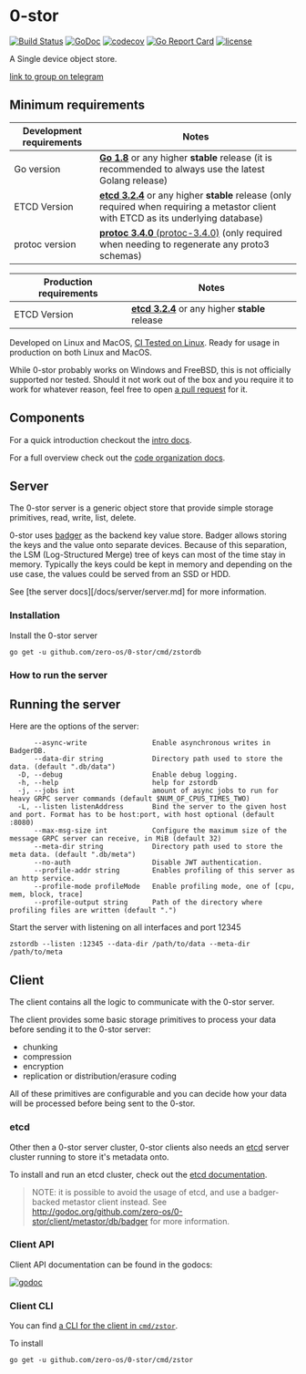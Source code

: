 # 0-stor

[![Build Status](https://travis-ci.org/zero-os/0-stor.png?branch=master)](https://travis-ci.org/zero-os/0-stor) [![GoDoc](https://godoc.org/github.com/zero-os/0-stor?status.svg)](https://godoc.org/github.com/zero-os/0-stor) [![codecov](https://codecov.io/gh/zero-os/0-stor/branch/master/graph/badge.svg)](https://codecov.io/gh/zero-os/0-stor) [![Go Report Card](https://goreportcard.com/badge/github.com/zero-os/0-stor)](https://goreportcard.com/report/github.com/zero-os/0-stor) [![license](https://img.shields.io/github/license/zero-os/0-stor.svg)](https://github.com/zero-os/0-stor/blob/master/LICENSE)

A Single device object store.

[link to group on telegram](https://t.me/joinchat/BrOCOUGHeT035il_qrwQ2A)

## Minimum requirements

Development requirements | Notes
--- | ---
Go version | [**Go 1.8**][min-release-go] or any higher **stable** release (it is recommended to always use the latest Golang release)
ETCD Version | [**etcd 3.2.4**][min-release-etcd] or any higher **stable** release (only required when requiring a metastor client with ETCD as its underlying database)
protoc version | [**protoc 3.4.0** (protoc-3.4.0)][min-release-protoc] (only required when needing to regenerate any proto3 schemas)

Production requirements | Notes
--- | ---
ETCD Version | [**etcd 3.2.4**][min-release-etcd] or any higher **stable** release

Developed on Linux and MacOS, [CI Tested on Linux][ci-tested-travis]. Ready for usage in production on both Linux and MacOS.

While 0-stor probably works on Windows and FreeBSD, this is not officially supported nor tested. Should it not work out of the box and you require it to work for whatever reason, feel free to open [a pull request](https://github.com/zero-os/0-stor/pulls) for it.

[min-release-go]: (https://github.com/golang/go/releases/tag/go1.8)
[min-release-etcd]: (https://github.com/coreos/etcd/releases/tag/v3.2.4)
[min-release-protoc]: (https://github.com/google/protobuf/releases/tag/v3.4.0)
[ci-tested-travis]: https://travis-ci.org/zero-os/0-stor

## Components

For a quick introduction checkout the [intro docs](/docs/intro.md).

For a full overview check out the [code organization docs](/docs/code_organization.md).

## Server

The 0-stor server is a generic object store that provide simple storage primitives, read, write, list, delete.

0-stor uses [badger](https://github.com/dgraph-io/badger) as the backend key value store. Badger allows storing the keys and the value onto separate devices. Because of this separation, the LSM (Log-Structured Merge) tree of keys can most of the time stay in memory. Typically the keys could be kept in memory and depending on the use case, the values could be served from an SSD or HDD.

See [the server docs][/docs/server/server.md] for more information.

### Installation

Install the 0-stor server

```
go get -u github.com/zero-os/0-stor/cmd/zstordb
```

### How to run the server

## Running the server

Here are the options of the server:

```
      --async-write                Enable asynchronous writes in BadgerDB.
      --data-dir string            Directory path used to store the data. (default ".db/data")
  -D, --debug                      Enable debug logging.
  -h, --help                       help for zstordb
  -j, --jobs int                   amount of async jobs to run for heavy GRPC server commands (default $NUM_OF_CPUS_TIMES_TWO)
  -L, --listen listenAddress       Bind the server to the given host and port. Format has to be host:port, with host optional (default :8080)
      --max-msg-size int           Configure the maximum size of the message GRPC server can receive, in MiB (default 32)
      --meta-dir string            Directory path used to store the meta data. (default ".db/meta")
      --no-auth                    Disable JWT authentication.
      --profile-addr string        Enables profiling of this server as an http service.
      --profile-mode profileMode   Enable profiling mode, one of [cpu, mem, block, trace]
      --profile-output string      Path of the directory where profiling files are written (default ".")
```

Start the server with listening on all interfaces and port 12345

```shell
zstordb --listen :12345 --data-dir /path/to/data --meta-dir /path/to/meta
```

## Client

The client contains all the logic to communicate with the 0-stor server.

The client provides some basic storage primitives to process your data before sending it to the 0-stor server:
- chunking
- compression
- encryption
- replication or distribution/erasure coding

All of these primitives are configurable and you can decide how your data will be processed before being sent to the 0-stor.

### etcd

Other then a 0-stor server cluster, 0-stor clients also needs an [etcd](https://github.com/coreos/etcd) server cluster running to store it's metadata onto.

To install and run an etcd cluster, check out the [etcd documentation](https://github.com/coreos/etcd#getting-etcd).

> NOTE: it is possible to avoid the usage of etcd, and use a badger-backed metastor client instead. See http://godoc.org/github.com/zero-os/0-stor/client/metastor/db/badger for more information.

### Client API

Client API documentation can be found in the godocs:

[![godoc](https://godoc.org/github.com/zero-os/0-stor/client?status.svg)](https://godoc.org/github.com/zero-os/0-stor/client)

### Client CLI

You can find [a CLI for the client in `cmd/zstor`](cmd/zstor/README.md).

To install
```
go get -u github.com/zero-os/0-stor/cmd/zstor
```

